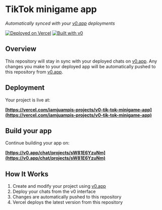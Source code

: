 # TikTok minigame app

*Automatically synced with your [v0.app](https://v0.app) deployments*

[![Deployed on Vercel](https://img.shields.io/badge/Deployed%20on-Vercel-black?style=for-the-badge&logo=vercel)](https://vercel.com/iamjuampis-projects/v0-tik-tok-minigame-app)
[![Built with v0](https://img.shields.io/badge/Built%20with-v0.app-black?style=for-the-badge)](https://v0.app/chat/projects/sW81E6YzuNm)

## Overview

This repository will stay in sync with your deployed chats on [v0.app](https://v0.app).
Any changes you make to your deployed app will be automatically pushed to this repository from [v0.app](https://v0.app).

## Deployment

Your project is live at:

**[https://vercel.com/iamjuampis-projects/v0-tik-tok-minigame-app](https://vercel.com/iamjuampis-projects/v0-tik-tok-minigame-app)**

## Build your app

Continue building your app on:

**[https://v0.app/chat/projects/sW81E6YzuNm](https://v0.app/chat/projects/sW81E6YzuNm)**

## How It Works

1. Create and modify your project using [v0.app](https://v0.app)
2. Deploy your chats from the v0 interface
3. Changes are automatically pushed to this repository
4. Vercel deploys the latest version from this repository
